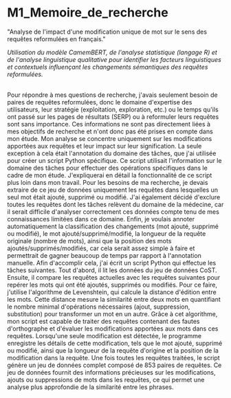 # M1_Memoire_de_recherche
"Analyse de l'impact d'une modification unique de mot sur le sens des requêtes reformulées en français."

<i>Utilisation du modèle CamemBERT, de l'analyse statistique (langage R) et de l'analyse linguistique qualitative pour identifier les facteurs linguistiques et contextuels influençant les changements sémantiques des requêtes reformulées.</i>

<br>
Pour répondre à mes questions de recherche, j'avais seulement besoin de paires de requêtes reformulées, donc le domaine d'expertise des utilisateurs, leur stratégie (exploitation, exploration, etc.) ou le temps qu'ils ont passé sur les pages de résultats (SERP) ou à reformuler leurs requêtes sont sans importance. Ces informations ne sont pas directement liées à mes objectifs de recherche et n'ont donc pas été prises en compte dans mon étude. Mon analyse se concentre uniquement sur les modifications apportées aux requêtes et leur impact sur leur signification. La seule exception à cela était l'annotation du domaine des tâches, que j'ai utilisée pour créer un script Python spécifique. Ce script utilisait l'information sur le domaine des tâches pour effectuer des opérations spécifiques dans le cadre de mon étude. J'expliquerai en détail la fonctionnalité de ce script plus loin dans mon travail.
Pour les besoins de ma recherche, je devais extraire de ce jeu de données uniquement les requêtes dans lesquelles un seul mot était ajouté, supprimé ou modifié. J'ai également décidé d'exclure toutes les requêtes dont les tâches relèvent du domaine de la médecine, car il serait difficile d'analyser correctement ces données compte tenu de mes connaissances limitées dans ce domaine. Enfin, je voulais annoter automatiquement la classification des changements (mot ajouté, supprimé ou modifié), le mot ajouté/supprimé/modifié, la longueur de la requête originale (nombre de mots), ainsi que la position des mots ajoutés/supprimés/modifiés, car cela serait assez simple à faire et permettrait de gagner beaucoup de temps par rapport à l'annotation manuelle.
Afin d'accomplir cela, j'ai écrit un script Python qui effectue les tâches suivantes. Tout d'abord, il lit les données du jeu de données CoST. Ensuite, il compare les requêtes actuelles avec les requêtes suivantes pour repérer les mots qui ont été ajoutés, supprimés ou modifiés. 
Pour ce faire, j'utilise l'algorithme de Levenshtein, qui calcule la distance d'édition entre les mots. Cette distance mesure la similarité entre deux mots en quantifiant le nombre minimal d'opérations nécessaires (ajout, suppression, substitution) pour transformer un mot en un autre. Grâce à cet algorithme, mon script est capable de traiter des requêtes contenant des fautes d'orthographe et d'évaluer les modifications apportées aux mots dans ces requêtes. 
Lorsqu'une seule modification est détectée, le programme enregistre les détails de cette modification, tels que le mot ajouté, supprimé ou modifié, ainsi que la longueur de la requête d'origine et la position de la modification dans la requête. 
Une fois toutes les requêtes traitées, le script génère un jeu de données complet composé de 853 paires de requêtes. Ce jeu de données fournit des informations précieuses sur les modifications, ajouts ou suppressions de mots dans les requêtes, ce qui permet une analyse plus approfondie de la similarité entre les phrases.
